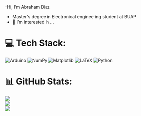 -Hi, I’m Abraham Diaz <br/>
- Master's degree in Electronical engineering student at BUAP <br/>
- 👀 I’m interested in ... <br/>


# 💻 Tech Stack:
![Arduino](https://img.shields.io/badge/-Arduino-00979D?style=plastic&logo=Arduino&logoColor=white) ![NumPy](https://img.shields.io/badge/numpy-%23013243.svg?style=plastic&logo=numpy&logoColor=white) ![Matplotlib](https://img.shields.io/badge/Matplotlib-%23ffffff.svg?style=plastic&logo=Matplotlib&logoColor=black) ![LaTeX](https://img.shields.io/badge/latex-%23008080.svg?style=plastic&logo=latex&logoColor=white) ![Python](https://img.shields.io/badge/python-3670A0?style=plastic&logo=python&logoColor=ffdd54)
# 📊 GitHub Stats:
![](https://github-readme-stats.vercel.app/api?username=abraham-niaz&theme=blueberry&hide_border=false&include_all_commits=false&count_private=false)<br/>
![](https://nirzak-streak-stats.vercel.app/?user=abraham-niaz&theme=blueberry&hide_border=false)<br/>
![](https://github-readme-stats.vercel.app/api/top-langs/?username=abraham-niaz&theme=blueberry&hide_border=false&include_all_commits=false&count_private=false&layout=compact)

<!-- Proudly created with GPRM ( https://gprm.itsvg.in ) -->
